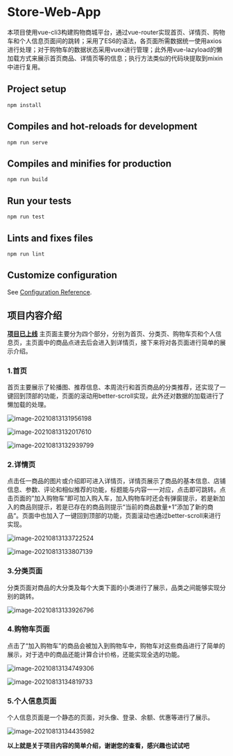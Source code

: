 # Store-Web-App
  本项目使用vue-cli3构建购物商城平台，通过vue-router实现首页、详情页、购物车和个人信息页面间的跳转；采用了ES6的语法，各页面所需数据统一使用axios进行处理；对于购物车的数据状态采用vuex进行管理；此外用vue-lazyload的懒加载方式来展示首页商品、详情页等的信息；执行方法类似的代码块提取到mixin中进行复用。

## Project setup
```
npm install
```

## Compiles and hot-reloads for development
```
npm run serve
```

## Compiles and minifies for production
```
npm run build
```

## Run your tests
```
npm run test
```

## Lints and fixes files
```
npm run lint
```

## Customize configuration
See [Configuration Reference](https://cli.vuejs.org/config/).



## 项目内容介绍
 [**项目已上线**](http://49.235.250.187:9001)
主页面主要分为四个部分，分别为首页、分类页、购物车页和个人信息页，主页面中的商品点进去后会进入到详情页，接下来将对各页面进行简单的展示介绍。
### 1.首页

首页主要展示了轮播图、推荐信息、本周流行和首页商品的分类推荐，还实现了一键回到顶部的功能，页面的滚动用better-scroll实现，此外还对数据的加载进行了懒加载的处理。

![image-20210813131956198](https://github.com/chaliju/vue-store/blob/master/image/image-20210813131956198.png)

![image-20210813132017610](https://github.com/chaliju/vue-store/blob/master/image/image-20210813132017610.png)

![image-20210813132939799](https://github.com/chaliju/vue-store/blob/master/image/image-20210813132939799.png)

### 2.详情页

点击任一商品的图片或介绍即可进入详情页，详情页展示了商品的基本信息、店铺信息、参数、评论和相似推荐的功能，标题能与内容一一对应，点击即可跳转。点击页面的”加入购物车”即可加入购入车，加入购物车时还会有弹窗提示，若是新加入的商品则提示，若是已存在的商品则提示“当前的商品数量+1”添加了新的商品“。页面中也加入了一键回到顶部的功能，页面滚动也通过better-scroll来进行实现。

![image-20210813133722524](https://github.com/chaliju/vue-store/blob/master/image/image-20210813133722524.png)

![image-20210813133807139](https://github.com/chaliju/vue-store/blob/master/image/image-20210813133807139.png)

### 3.分类页面

分类页面对商品的大分类及每个大类下面的小类进行了展示，品类之间能够实现分别的跳转。

![image-20210813133926796](https://github.com/chaliju/vue-store/blob/master/image/image-20210813133926796.png)

### 4.购物车页面

点击了“加入购物车”的商品会被加入到购物车中，购物车对这些商品进行了简单的展示，对于选中的商品还能计算合计价格，还能实现全选的功能。

![image-20210813134749306](https://github.com/chaliju/vue-store/blob/master/image/image-20210813134749306.png)

![image-20210813134819733](https://github.com/chaliju/vue-store/blob/master/image/image-20210813134819733.png)

### 5.个人信息页面

个人信息页面是一个静态的页面，对头像、登录、余额、优惠等进行了展示。

![image-20210813134435982](https://github.com/chaliju/vue-store/blob/master/image/image-20210813134435982.png)



**以上就是关于项目内容的简单介绍，谢谢您的查看，感兴趣也试试吧**

